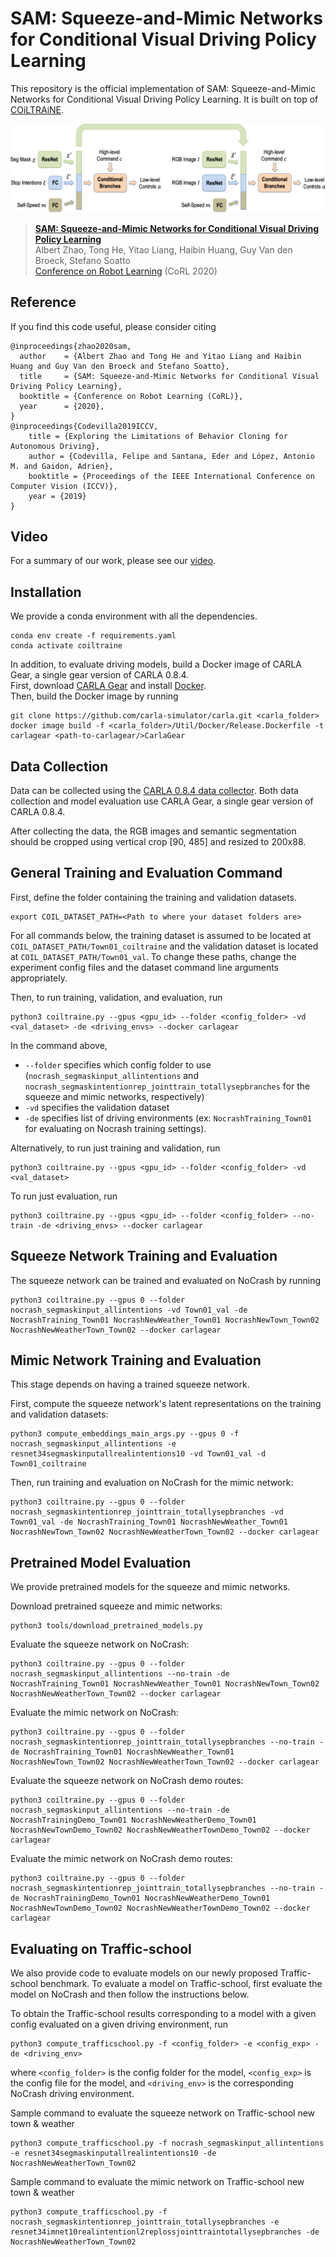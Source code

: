 # SAM: Squeeze-and-Mimic Networks for Conditional Visual Driving Policy Learning

This repository is the official implementation of SAM: Squeeze-and-Mimic Networks for Conditional Visual Driving Policy Learning. It is built on top of [COiLTRAiNE](https://github.com/felipecode/coiltraine).

![SAM Diagram](figs/corl_networks_cameraready.png)
> [**SAM: Squeeze-and-Mimic Networks for Conditional Visual Driving Policy Learning**](https://arxiv.org/abs/1912.02973)  
> Albert Zhao, Tong He, Yitao Liang, Haibin Huang, Guy Van den Broeck, Stefano Soatto  
> [Conference on Robot Learning](https://www.robot-learning.org) (CoRL 2020)

## Reference
If you find this code useful, please consider citing
```
@inproceedings{zhao2020sam,
  author    = {Albert Zhao and Tong He and Yitao Liang and Haibin Huang and Guy Van den Broeck and Stefano Soatto},
  title     = {SAM: Squeeze-and-Mimic Networks for Conditional Visual Driving Policy Learning},
  booktitle = {Conference on Robot Learning (CoRL)},
  year      = {2020},
}
@inproceedings{Codevilla2019ICCV,
    title = {Exploring the Limitations of Behavior Cloning for Autonomous Driving},
    author = {Codevilla, Felipe and Santana, Eder and López, Antonio M. and Gaidon, Adrien},
    booktitle = {Proceedings of the IEEE International Conference on Computer Vision (ICCV)},
    year = {2019}
}
```

## Video
For a summary of our work, please see our [video](https://youtu.be/ipKAMzmJpMs).

## Installation
We provide a conda environment with all the dependencies.
```
conda env create -f requirements.yaml
conda activate coiltraine
```
In addition, to evaluate driving models, build a Docker image of CARLA Gear, a single gear version of CARLA 0.8.4.  
First, download [CARLA Gear](https://drive.google.com/open?id=1X52PXqT0phEi5WEWAISAQYZs-Ivx4VoE) and install [Docker](https://carla.readthedocs.io/en/latest/build_docker/).  
Then, build the Docker image by running
```
git clone https://github.com/carla-simulator/carla.git <carla_folder>
docker image build -f <carla_folder>/Util/Docker/Release.Dockerfile -t carlagear <path-to-carlagear/>CarlaGear
```

## Data Collection
Data can be collected using the [CARLA 0.8.4 data collector](https://github.com/carla-simulator/data-collector). Both data collection and model evaluation use CARLA Gear, a single gear version of CARLA 0.8.4. 

After collecting the data, the RGB images and semantic segmentation should be cropped using vertical crop [90, 485] and resized to 200x88.

## General Training and Evaluation Command
First, define the folder containing the training and validation datasets.
```
export COIL_DATASET_PATH=<Path to where your dataset folders are>
```
For all commands below, the training dataset is assumed to be located at `COIL_DATASET_PATH/Town01_coiltraine` and the validation dataset is located at `COIL_DATASET_PATH/Town01_val`. To change these paths, change the experiment config files and the dataset command line arguments appropriately.

Then, to run training, validation, and evaluation, run
```
python3 coiltraine.py --gpus <gpu_id> --folder <config_folder> -vd <val_dataset> -de <driving_envs> --docker carlagear
```
In the command above,  
  * `--folder` specifies which config folder to use (`nocrash_segmaskinput_allintentions` and `nocrash_segmaskintentionrep_jointtrain_totallysepbranches` for the squeeze and mimic networks, respectively)
  * `-vd` specifies the validation dataset
  * `-de` specifies list of driving environments (ex: `NocrashTraining_Town01` for evaluating on Nocrash training settings).

Alternatively, to run just training and validation, run
```
python3 coiltraine.py --gpus <gpu_id> --folder <config_folder> -vd <val_dataset>
```
To run just evaluation, run
```
python3 coiltraine.py --gpus <gpu_id> --folder <config_folder> --no-train -de <driving_envs> --docker carlagear
```

## Squeeze Network Training and Evaluation
The squeeze network can be trained and evaluated on NoCrash by running
```
python3 coiltraine.py --gpus 0 --folder nocrash_segmaskinput_allintentions -vd Town01_val -de NocrashTraining_Town01 NocrashNewWeather_Town01 NocrashNewTown_Town02 NocrashNewWeatherTown_Town02 --docker carlagear
```

## Mimic Network Training and Evaluation
This stage depends on having a trained squeeze network. 

First, compute the squeeze network's latent representations on the training and validation datasets:
```
python3 compute_embeddings_main_args.py --gpus 0 -f nocrash_segmaskinput_allintentions -e resnet34segmaskinputallrealintentions10 -vd Town01_val -d Town01_coiltraine
```
Then, run training and evaluation on NoCrash for the mimic network:
```
python3 coiltraine.py --gpus 0 --folder nocrash_segmaskintentionrep_jointtrain_totallysepbranches -vd Town01_val -de NocrashTraining_Town01 NocrashNewWeather_Town01 NocrashNewTown_Town02 NocrashNewWeatherTown_Town02 --docker carlagear
```

## Pretrained Model Evaluation
We provide pretrained models for the squeeze and mimic networks. 

Download pretrained squeeze and mimic networks:
```
python3 tools/download_pretrained_models.py
```

Evaluate the squeeze network on NoCrash:
```
python3 coiltraine.py --gpus 0 --folder nocrash_segmaskinput_allintentions --no-train -de NocrashTraining_Town01 NocrashNewWeather_Town01 NocrashNewTown_Town02 NocrashNewWeatherTown_Town02 --docker carlagear
```

Evaluate the mimic network on NoCrash:
```
python3 coiltraine.py --gpus 0 --folder nocrash_segmaskintentionrep_jointtrain_totallysepbranches --no-train -de NocrashTraining_Town01 NocrashNewWeather_Town01 NocrashNewTown_Town02 NocrashNewWeatherTown_Town02 --docker carlagear
```

Evaluate the squeeze network on NoCrash demo routes:
```
python3 coiltraine.py --gpus 0 --folder nocrash_segmaskinput_allintentions --no-train -de NocrashTrainingDemo_Town01 NocrashNewWeatherDemo_Town01 NocrashNewTownDemo_Town02 NocrashNewWeatherTownDemo_Town02 --docker carlagear
```

Evaluate the mimic network on NoCrash demo routes:
```
python3 coiltraine.py --gpus 0 --folder nocrash_segmaskintentionrep_jointtrain_totallysepbranches --no-train -de NocrashTrainingDemo_Town01 NocrashNewWeatherDemo_Town01 NocrashNewTownDemo_Town02 NocrashNewWeatherTownDemo_Town02 --docker carlagear
```

## Evaluating on Traffic-school
We also provide code to evaluate models on our newly proposed Traffic-school benchmark. To evaluate a model on Traffic-school, first evaluate the model on NoCrash and then follow the instructions below.

To obtain the Traffic-school results corresponding to a model with a given config evaluated on a given driving environment, run
```
python3 compute_trafficschool.py -f <config_folder> -e <config_exp> -de <driving_env>
```
where `<config_folder>` is the config folder for the model, `<config_exp>` is the config file for the model, and `<driving_env>` is the corresponding NoCrash driving environment.

Sample command to evaluate the squeeze network on Traffic-school new town & weather
```
python3 compute_trafficschool.py -f nocrash_segmaskinput_allintentions -e resnet34segmaskinputallrealintentions10 -de NocrashNewWeatherTown_Town02
```

Sample command to evaluate the mimic network on Traffic-school new town & weather
```
python3 compute_trafficschool.py -f nocrash_segmaskintentionrep_jointtrain_totallysepbranches -e resnet34imnet10realintentionl2replossjointtraintotallysepbranches -de NocrashNewWeatherTown_Town02
```

